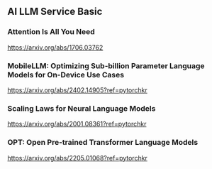 
## AI LLM Service Basic

### Attention Is All You Need
https://arxiv.org/abs/1706.03762


### MobileLLM: Optimizing Sub-billion Parameter Language Models for On-Device Use Cases
https://arxiv.org/abs/2402.14905?ref=pytorchkr


### Scaling Laws for Neural Language Models
https://arxiv.org/abs/2001.08361?ref=pytorchkr


### OPT: Open Pre-trained Transformer Language Models
https://arxiv.org/abs/2205.01068?ref=pytorchkr
